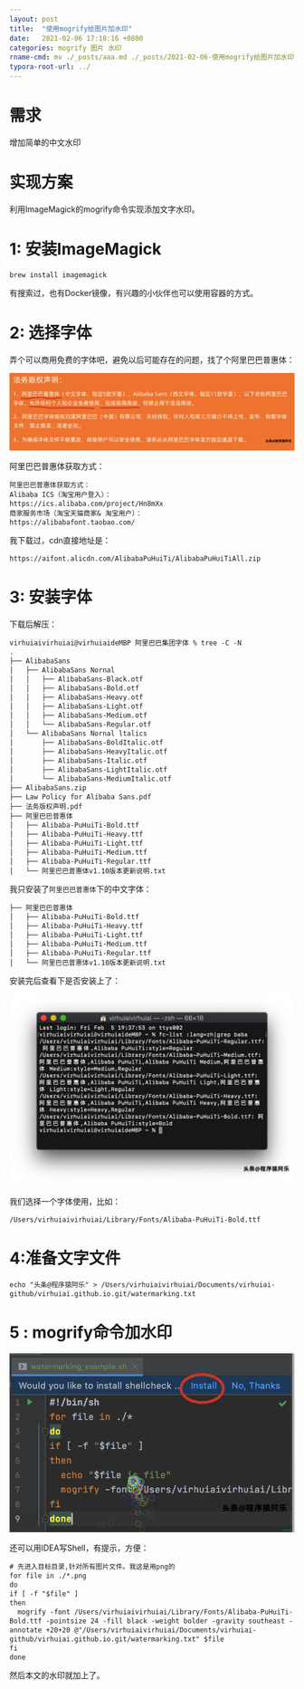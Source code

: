```yaml
---
layout: post
title:  "使用mogrify给图片加水印"
date:   2021-02-06 17:18:16 +0800
categories: mogrify 图片 水印
rname-cmd: mv ./_posts/aaa.md ./_posts/2021-02-06-使用mogrify给图片加水印.md
typora-root-url: ../
---
```


# 需求

增加简单的中文水印

# 实现方案

利用ImageMagick的mogrify命令实现添加文字水印。



# **1: 安装ImageMagick**



```
brew install imagemagick
```



有搜索过，也有Docker镜像，有兴趣的小伙伴也可以使用容器的方式。



# **2: 选择字体**



弄个可以商用免费的字体吧，避免以后可能存在的问题，找了个阿里巴巴普惠体：



![image-20210206172702064](/assets/2021-02-06-使用mogrify给图片加水印.assets/image-20210206172702064.png)



阿里巴巴普惠体获取方式：



```
阿里巴巴普惠体获取方式：
Alibaba ICS（淘宝用户登入）：
https://ics.alibaba.com/project/Hn8mXx
商家服务市场（淘宝天猫商家& 淘宝用户）：
https://alibabafont.taobao.com/
```



我下载过，cdn直接地址是：



```
https://aifont.alicdn.com/AlibabaPuHuiTi/AlibabaPuHuiTiAll.zip
```



# **3: 安装字体**



下载后解压：



```
virhuiaivirhuiai@virhuiaideMBP 阿里巴巴集团字体 % tree -C -N
.
├── AlibabaSans
│   ├── AlibabaSans Nornal
│   │   ├── AlibabaSans-Black.otf
│   │   ├── AlibabaSans-Bold.otf
│   │   ├── AlibabaSans-Heavy.otf
│   │   ├── AlibabaSans-Light.otf
│   │   ├── AlibabaSans-Medium.otf
│   │   └── AlibabaSans-Regular.otf
│   └── AlibabaSans Nornal ltalics
│       ├── AlibabaSans-BoldItalic.otf
│       ├── AlibabaSans-HeavyItalic.otf
│       ├── AlibabaSans-Italic.otf
│       ├── AlibabaSans-LightItalic.otf
│       └── AlibabaSans-MediumItalic.otf
├── AlibabaSans.zip
├── Law Policy for Alibaba Sans.pdf
├── 法务版权声明.pdf
├── 阿里巴巴普惠体
│   ├── Alibaba-PuHuiTi-Bold.ttf
│   ├── Alibaba-PuHuiTi-Heavy.ttf
│   ├── Alibaba-PuHuiTi-Light.ttf
│   ├── Alibaba-PuHuiTi-Medium.ttf
│   ├── Alibaba-PuHuiTi-Regular.ttf
│   └── 阿里巴巴普惠体v1.10版本更新说明.txt
```



我只安装了`阿里巴巴普惠体`下的中文字体：



```
├── 阿里巴巴普惠体
│   ├── Alibaba-PuHuiTi-Bold.ttf
│   ├── Alibaba-PuHuiTi-Heavy.ttf
│   ├── Alibaba-PuHuiTi-Light.ttf
│   ├── Alibaba-PuHuiTi-Medium.ttf
│   ├── Alibaba-PuHuiTi-Regular.ttf
│   └── 阿里巴巴普惠体v1.10版本更新说明.txt
```



安装完后查看下是否安装上了：



![image-20210206173010132](/assets/2021-02-06-使用mogrify给图片加水印.assets/image-20210206173010132.png)

我们选择一个字体使用，比如：



```
/Users/virhuiaivirhuiai/Library/Fonts/Alibaba-PuHuiTi-Bold.ttf
```





# 4:准备文字文件



```
echo "头条@程序猿阿乐" > /Users/virhuiaivirhuiai/Documents/virhuiai-github/virhuiai.github.io.git/watermarking.txt
```



# 5 : mogrify命令加水印



![image-20210206173508949](/assets/2021-02-06-使用mogrify给图片加水印.assets/image-20210206173508949.png)



还可以用IDEA写Shell，有提示，方便：



```shell
# 先进入目标目录,针对所有图片文件。我这是用png的
for file in ./*.png
do
if [ -f "$file" ]
then
  mogrify -font /Users/virhuiaivirhuiai/Library/Fonts/Alibaba-PuHuiTi-Bold.ttf -pointsize 24 -fill black -weight bolder -gravity southeast -annotate +20+20 @"/Users/virhuiaivirhuiai/Documents/virhuiai-github/virhuiai.github.io.git/watermarking.txt" $file
fi
done
```



然后本文的水印就加上了。

